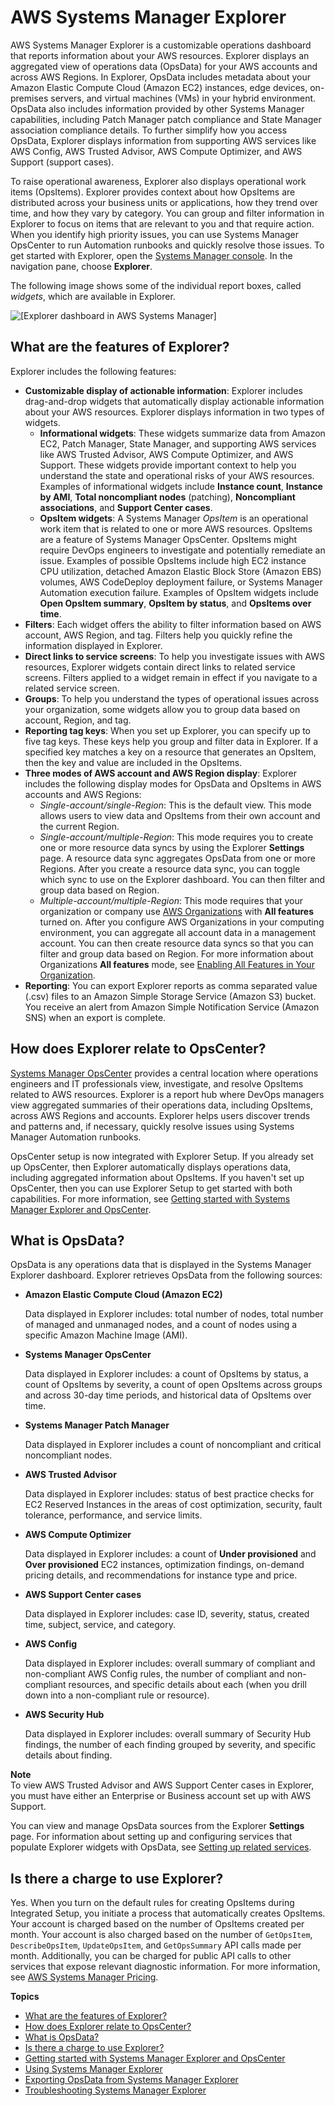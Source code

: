 # AWS Systems Manager Explorer<a name="Explorer"></a>

AWS Systems Manager Explorer is a customizable operations dashboard that reports information about your AWS resources\. Explorer displays an aggregated view of operations data \(OpsData\) for your AWS accounts and across AWS Regions\. In Explorer, OpsData includes metadata about your Amazon Elastic Compute Cloud \(Amazon EC2\) instances, edge devices, on\-premises servers, and virtual machines \(VMs\) in your hybrid environment\. OpsData also includes information provided by other Systems Manager capabilities, including Patch Manager patch compliance and State Manager association compliance details\. To further simplify how you access OpsData, Explorer displays information from supporting AWS services like AWS Config, AWS Trusted Advisor, AWS Compute Optimizer, and AWS Support \(support cases\)\.

To raise operational awareness, Explorer also displays operational work items \(OpsItems\)\. Explorer provides context about how OpsItems are distributed across your business units or applications, how they trend over time, and how they vary by category\. You can group and filter information in Explorer to focus on items that are relevant to you and that require action\. When you identify high priority issues, you can use Systems Manager OpsCenter to run Automation runbooks and quickly resolve those issues\. To get started with Explorer, open the [Systems Manager console](https://console.aws.amazon.com/systems-manager/explorer)\. In the navigation pane, choose **Explorer**\.

The following image shows some of the individual report boxes, called *widgets*, which are available in Explorer\.

![\[Explorer dashboard in AWS Systems Manager\]](http://docs.aws.amazon.com/systems-manager/latest/userguide/images/Explorer-1-overview.png)

## What are the features of Explorer?<a name="Explorer-learn-more-features"></a>

Explorer includes the following features:
+ **Customizable display of actionable information**: Explorer includes drag\-and\-drop widgets that automatically display actionable information about your AWS resources\. Explorer displays information in two types of widgets\.
  + **Informational widgets**: These widgets summarize data from Amazon EC2, Patch Manager, State Manager, and supporting AWS services like AWS Trusted Advisor, AWS Compute Optimizer, and AWS Support\. These widgets provide important context to help you understand the state and operational risks of your AWS resources\. Examples of informational widgets include **Instance count**, **Instance by AMI**, **Total noncompliant nodes** \(patching\), **Noncompliant associations**, and **Support Center cases**\. 
  + **OpsItem widgets**: A Systems Manager *OpsItem* is an operational work item that is related to one or more AWS resources\. OpsItems are a feature of Systems Manager OpsCenter\. OpsItems might require DevOps engineers to investigate and potentially remediate an issue\. Examples of possible OpsItems include high EC2 instance CPU utilization, detached Amazon Elastic Block Store \(Amazon EBS\) volumes, AWS CodeDeploy deployment failure, or Systems Manager Automation execution failure\. Examples of OpsItem widgets include **Open OpsItem summary**, **OpsItem by status**, and **OpsItems over time**\.
+ **Filters**: Each widget offers the ability to filter information based on AWS account, AWS Region, and tag\. Filters help you quickly refine the information displayed in Explorer\.
+ **Direct links to service screens**: To help you investigate issues with AWS resources, Explorer widgets contain direct links to related service screens\. Filters applied to a widget remain in effect if you navigate to a related service screen\.
+ **Groups**: To help you understand the types of operational issues across your organization, some widgets allow you to group data based on account, Region, and tag\.
+ **Reporting tag keys**: When you set up Explorer, you can specify up to five tag keys\. These keys help you group and filter data in Explorer\. If a specified key matches a key on a resource that generates an OpsItem, then the key and value are included in the OpsItems\. 
+ **Three modes of AWS account and AWS Region display**: Explorer includes the following display modes for OpsData and OpsItems in AWS accounts and AWS Regions:
  + *Single\-account/single\-Region*: This is the default view\. This mode allows users to view data and OpsItems from their own account and the current Region\.
  + *Single\-account/multiple\-Region*: This mode requires you to create one or more resource data syncs by using the Explorer **Settings** page\. A resource data sync aggregates OpsData from one or more Regions\. After you create a resource data sync, you can toggle which sync to use on the Explorer dashboard\. You can then filter and group data based on Region\.
  + *Multiple\-account/multiple\-Region*: This mode requires that your organization or company use [AWS Organizations](https://docs.aws.amazon.com/organizations/latest/userguide/) with **All features** turned on\. After you configure AWS Organizations in your computing environment, you can aggregate all account data in a management account\. You can then create resource data syncs so that you can filter and group data based on Region\. For more information about Organizations **All features** mode, see [Enabling All Features in Your Organization](https://docs.aws.amazon.com/organizations/latest/userguide/orgs_manage_org_support-all-features.html)\.
+ **Reporting**: You can export Explorer reports as comma separated value \(\.csv\) files to an Amazon Simple Storage Service \(Amazon S3\) bucket\. You receive an alert from Amazon Simple Notification Service \(Amazon SNS\) when an export is complete\. 

## How does Explorer relate to OpsCenter?<a name="Explorer-learn-more-OpsCenter"></a>

[Systems Manager OpsCenter](OpsCenter.md) provides a central location where operations engineers and IT professionals view, investigate, and resolve OpsItems related to AWS resources\. Explorer is a report hub where DevOps managers view aggregated summaries of their operations data, including OpsItems, across AWS Regions and accounts\. Explorer helps users discover trends and patterns and, if necessary, quickly resolve issues using Systems Manager Automation runbooks\.

OpsCenter setup is now integrated with Explorer Setup\. If you already set up OpsCenter, then Explorer automatically displays operations data, including aggregated information about OpsItems\. If you haven't set up OpsCenter, then you can use Explorer Setup to get started with both capabilities\. For more information, see [Getting started with Systems Manager Explorer and OpsCenter](Explorer-setup.md)\.

## What is OpsData?<a name="Explorer-learn-more-OpsData"></a>

OpsData is any operations data that is displayed in the Systems Manager Explorer dashboard\. Explorer retrieves OpsData from the following sources:
+ **Amazon Elastic Compute Cloud \(Amazon EC2\)**

  Data displayed in Explorer includes: total number of nodes, total number of managed and unmanaged nodes, and a count of nodes using a specific Amazon Machine Image \(AMI\)\. 
+ **Systems Manager OpsCenter**

  Data displayed in Explorer includes: a count of OpsItems by status, a count of OpsItems by severity, a count of open OpsItems across groups and across 30\-day time periods, and historical data of OpsItems over time\.
+ **Systems Manager Patch Manager**

  Data displayed in Explorer includes a count of noncompliant and critical noncompliant nodes\.
+ **AWS Trusted Advisor**

  Data displayed in Explorer includes: status of best practice checks for EC2 Reserved Instances in the areas of cost optimization, security, fault tolerance, performance, and service limits\.
+ **AWS Compute Optimizer**

  Data displayed in Explorer includes: a count of **Under provisioned** and **Over provisioned** EC2 instances, optimization findings, on\-demand pricing details, and recommendations for instance type and price\.
+ **AWS Support Center cases**

  Data displayed in Explorer includes: case ID, severity, status, created time, subject, service, and category\. 
+ **AWS Config**

  Data displayed in Explorer includes: overall summary of compliant and non\-compliant AWS Config rules, the number of compliant and non\-compliant resources, and specific details about each \(when you drill down into a non\-compliant rule or resource\)\. 
+ **AWS Security Hub**

  Data displayed in Explorer includes: overall summary of Security Hub findings, the number of each finding grouped by severity, and specific details about finding\.

**Note**  
To view AWS Trusted Advisor and AWS Support Center cases in Explorer, you must have either an Enterprise or Business account set up with AWS Support\.

You can view and manage OpsData sources from the Explorer **Settings** page\. For information about setting up and configuring services that populate Explorer widgets with OpsData, see [Setting up related services](Explorer-setup-related-services.md)\.

## Is there a charge to use Explorer?<a name="Explorer-learn-more-cost"></a>

Yes\. When you turn on the default rules for creating OpsItems during Integrated Setup, you initiate a process that automatically creates OpsItems\. Your account is charged based on the number of OpsItems created per month\. Your account is also charged based on the number of `GetOpsItem`, `DescribeOpsItem`, `UpdateOpsItem`, and `GetOpsSummary` API calls made per month\. Additionally, you can be charged for public API calls to other services that expose relevant diagnostic information\. For more information, see [AWS Systems Manager Pricing](http://aws.amazon.com/systems-manager/pricing/)\.

**Topics**
+ [What are the features of Explorer?](#Explorer-learn-more-features)
+ [How does Explorer relate to OpsCenter?](#Explorer-learn-more-OpsCenter)
+ [What is OpsData?](#Explorer-learn-more-OpsData)
+ [Is there a charge to use Explorer?](#Explorer-learn-more-cost)
+ [Getting started with Systems Manager Explorer and OpsCenter](Explorer-setup.md)
+ [Using Systems Manager Explorer](Explorer-using.md)
+ [Exporting OpsData from Systems Manager Explorer](Explorer-exporting-OpsData.md)
+ [Troubleshooting Systems Manager Explorer](Explorer-troubleshooting.md)